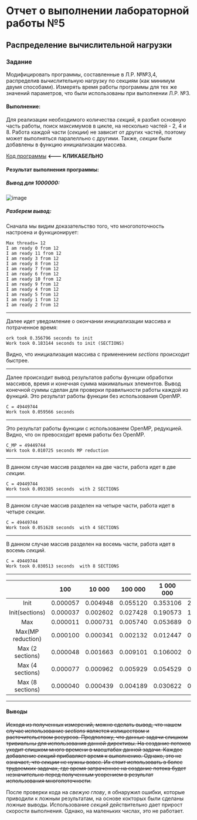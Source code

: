# Отчет о выполнении лабораторной работы №5
## Распределение вычислительной нагрузки
### Задание
Модифицировать программы, составленные в Л.Р. №№3,4, распределив вычислительную нагрузку по секциям
(как минимум двумя способами). Измерять время работы программы для тех же значений параметров, что были использованы при выполнении Л.Р. №3. 

#### Выполнение:
Для реализации необходимого количества *секций*, я разбил основную часть работы, поиск максимумов в цикле, на несколько частей - 2, 4 и 8. Работа каждой части (*секции*) не зависит от
других частей, поэтому может выполняться паралелльно с другими. Также, *секции* были добавлены в функцию инициализации массива.

[Код программы](https://github.com/sekibura/Open-MP/blob/master/5/5/Source.cpp)  **<--- КЛИКАБЕЛЬНО**

#### Результат выполнения программы:

##### Вывод для 1000000:
![image](https://user-images.githubusercontent.com/51335422/99804952-d53d3800-2b4c-11eb-8343-84db7baaaf0a.png)


##### Разберем вывод:

Сначала мы видим доказательство того, что многопоточность настроена и функционирует:
```
Max threads= 12
I am ready 0 from 12
I am ready 11 from 12
I am ready 3 from 12
I am ready 8 from 12
I am ready 7 from 12
I am ready 6 from 12
I am ready 10 from 12
I am ready 9 from 12
I am ready 4 from 12
I am ready 5 from 12
I am ready 1 from 12
I am ready 2 from 12
```
------
Далее идет уведомление о окончании инициализации массива и потраченное время:
```
ork took 0.356796 seconds to init
Work took 0.183144 seconds to init (SECTIONS)
```
Видно, что инициализация массива с применением *sections* происходит быстрее.

------
Далее происходит вывод результатов работы функции обработки массивов, время и конечная сумма макимальных элементов. Вывод конечной суммы сделан для проверки правильности работы каждой из функций.
Это результат работы функции без использования OpenMP.
```
C = 49449744
Work took 0.059566 seconds
```
------
Это результат работы функции с  использованем OpenMP, редукцией. Видно, что он превосходит время работы без OpenMP.
```
C_MP = 49449744
Work took 0.010725 seconds MP reduction
```
------

В данном случае массив разделен на две части, работа идет в две *секции*.
```
C = 49449744
Work took 0.093385 seconds  with 2 SECTIONS
```
------

В данном случае массив разделен на четыре части, работа идет в четыре *секции*.
```
C = 49449744
Work took 0.051628 seconds  with 4 SECTIONS
```
------

В данном случае массив разделен на восемь части, работа идет в восемь *секций*.
```
C = 49449744
Work took 0.030513 seconds  with 8 SECTIONS
```
------
|  |  100 | 10 000  | 100 000| 1 000 000| 10 000 000|
|:--------:|---|---| ---|---|---|
| Init   |  0.000057 | 0.004948  | 0.055120   |  0.353106   |  2.936705 |
| Init(sections)  | 0.000037 | 0.002602  |  0.027428  | 0.190573  | 1.512864  |  
| Max  | 0.000011 |  0.000731 |  0.005740   | 0.053689  | 0.439179  | 
| Max(MP reduction)  | 0.000100 | 0.000341  |  0.002132   |0.012447   |  0.098246 |     
| Max (2 sections)  | 0.000048  | 0.001663  |   0.009101   |  0.106002 |  0.711020 |
| Max (4 sections) |  0.000077 |  0.000962 |0.005929  |  0.054529 | 0.422727  |
| Max (8 sections) | 0.000040  | 0.000439  |  0.004189 |  0.030622 | 0.300906  |
------

#### Выводы
~~Исходя из полученных измерений, можно сделать вывод, что нашем случае использование *sections* является излишеством и расточительством ресурсов. Предположу, что данные задачи
слишком тривиальны для использования данной директивы. На создание потоков уходит слишком много времени в масштабах данной задачи. Каждое добавление *секций* прибавляет время к выполнению.
Однако, это не означает, что *секции* не нужны вовсе. Их стоит использовать в более трудоемких задачах, где  время затраченное на создание потока будет незначительно перед полученным усорением в результат использования многопоточности.~~

После проверки кода на *свежую глову*, я обнаружил ошибки, которые приводили к ложным результатам, на основе кокторых были сделаны ложные выводы. Использование *секций* действительно дает прирост скорости выполнения. Однако, на маленьких числах, это не работает.


